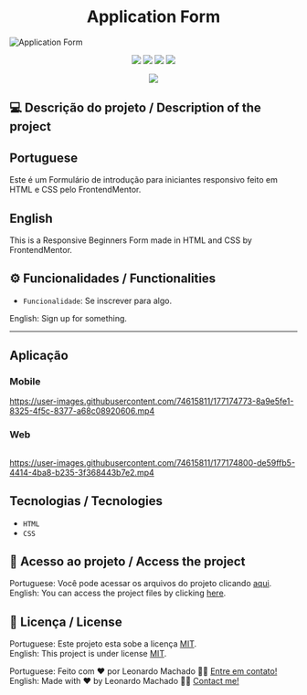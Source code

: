 <h1 align="center">Application Form</h1>

<img src="https://user-images.githubusercontent.com/74615811/177175560-9f62dc10-105e-4164-992b-10ca7183b56c.png" alt="Application Form">

<p align="center">
<img src="https://camo.githubusercontent.com/31ddbceac85190c41164841d133e4056da4d4ce57a1a3a8c7cbf40bff1cf71ed/68747470733a2f2f696d672e736869656c64732e696f2f6769746875622f6c6963656e73652f64726f70626f782f64726f70626f782d73646b2d6a617661">
<img src="https://user-images.githubusercontent.com/74615811/176503364-50b5ee48-3d6d-4ab3-ae4b-e6fb7724296b.svg">
<img src="https://user-images.githubusercontent.com/74615811/176503773-dd0bc4ec-fbde-4e70-80d6-9695ff5ef67c.svg">
<img src="https://img.shields.io/badge/Done%20by-Leonardo Machado-%df0000">
</p>

<p align="center">
<img src="http://img.shields.io/static/v1?label=STATUS&message=%20FINISHED&color=GREEN&style=for-the-badge"/>
</p>

## 💻 Descrição do projeto / Description of the project

<h2>Portuguese</h2> Este é um Formulário de introdução para iniciantes responsivo feito em HTML e CSS pelo FrontendMentor. <br>

<h2>English</h2> This is a Responsive Beginners Form made in HTML and CSS by FrontendMentor.

## ⚙️ Funcionalidades / Functionalities
- `Funcionalidade`: Se inscrever para algo.
        
English: Sign up for something.
        
---

## Aplicação

### Mobile

<p align="center">

https://user-images.githubusercontent.com/74615811/177174773-8a9e5fe1-8325-4f5c-8377-a68c08920606.mp4

</p>

### Web

<p align="center" style="display: flex; align-items: flex-start; justify-content: center;">

https://user-images.githubusercontent.com/74615811/177174800-de59ffb5-4414-4ba8-b235-3f368443b7e2.mp4

</p>

 ## Tecnologias / Tecnologies
- ``HTML``
- ``CSS``

## 📁 Acesso ao projeto / Access the project

Portuguese: Você pode acessar os arquivos do projeto clicando [aqui](https://github.com/LeonardoMancilha/Form/find/main). <br>
English: You can access the project files by clicking [here](https://github.com/LeonardoMancilha/Form/find/main).

## 📝 Licença / License

Portuguese: Este projeto esta sobe a licença [MIT](./LICENSE). <br>
English: This project is under license [MIT](./LICENSE).

Portuguese: Feito com ❤️ por Leonardo Machado 👋🏽 [Entre em contato!](https://www.linkedin.com/in/leonardomancilha/) <br>
English: Made with ❤️ by Leonardo Machado 👋🏽 [Contact me!](https://www.linkedin.com/in/leonardomancilha/)
